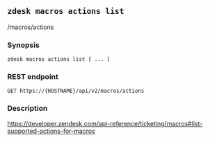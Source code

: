 ## `zdesk macros actions list`

/macros/actions

### Synopsis

    zdesk macros actions list [ ... ]

### REST endpoint

    GET https://{HOSTNAME}/api/v2/macros/actions

### Description

https://developer.zendesk.com/api-reference/ticketing/macros#list-supported-actions-for-macros

